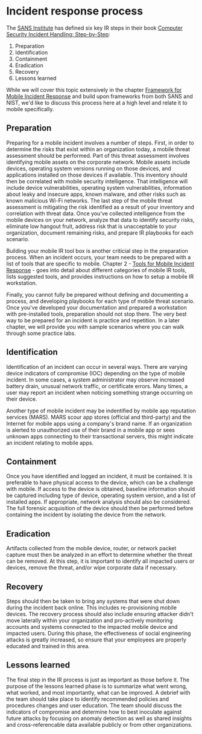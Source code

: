 # Incident response process

The [SANS Institute](https://www.sans.org/) has defined six key IR steps in their book [Computer Security Incident Handling: Step-by-Step](http://www.amazon.com/Computer-Security-Incident-Handling-Step-/dp/0972427376/ref=sr_1_1?ie=UTF8&qid=1436392071&sr=8-1&keywords=Computer+Security+Incident+Handling%3A+Step-by-Step):

1. Preparation
2. Identification
3. Containment
4. Eradication
5. Recovery
6. Lessons learned

While we will cover this topic extensively in the chapter [Framework for Mobile Incident Response](mobile-incident-response-framework.md) and build upon frameworks from both SANS and NIST, we'd like to discuss this process here at a high level and relate it to mobile specifically.

## Preparation
Preparing for a mobile incident involves a number of steps. First, in order to determine the risks that exist within an organization today, a mobile threat assessment should be performed. Part of this threat assessment involves identifying mobile assets on the corporate network. Mobile assets include devices, operating system versions running on those devices, and applications installed on those devices if available. This inventory should then be correlated with mobile security intelligence. That intelligence will include device vulnerabilities, operating system vulnerabilities, information about leaky and insecure apps, known malware, and other risks such as known malicious Wi-Fi networks. The last step of the mobile threat assessment is mitigating the risk identified as a result of your inventory and correlation with threat data. Once you've collected intelligence from the mobile devices on your network, analyze that data to identify security risks, eliminate low hangout fruit, address risk that is unacceptable to your organization, document remaining risks, and prepare IR playbooks for each scenario.

Building your mobile IR tool box is another criticial step in the preparation process.  When an incident occurs, your team needs to be prepared with a list of tools that are specific to mobile. Chapter 2 - [Tools for Mobile Incident Response](/tools/README.md) - goes into detail about different categories of mobile IR tools, lists suggested tools, and provides instructions on how to setup a mobile IR workstation.

Finally, you cannot fully be prepared without defining and documenting a process, and developing playbooks for each type of mobile threat scenario. Once you've developed your documentation and prepared a workstation with pre-installed tools, preparation should not stop there. The very best way to be prepared for an incident is practice and repetition. In a later chapter, we will provide you with sample scenarios where you can walk through some practice labs.


## Identification
Identification of an incident can occur in several ways. There are varying device indicators of compromise (IOC) depending on the type of mobile incident. In some cases, a system administrator may observe increased battery drain, unusual network traffic, or certificate errors. Many times, a user may report an incident when noticing something strange occurring on their device.

Another type of mobile incident may be indentified by mobile app reputation services (MARS). MARS scour app stores (official and third-party) and the Internet for mobile apps using a company's brand name. If an organization is alerted to unauthorized use of their brand in a mobile app or sees unknown apps connecting to their transactional servers, this might indicate an incident relating to mobile apps.


## Containment
Once you have identified and logged an incident, it must be contained. It is preferable to have physical access to the device, which can be a challenge with mobile. If access to the device is obtained, baseline information should be captured including type of device, operating system version, and a list of installed apps. If appropriate, network analysis should also be considered. The full forensic acquisition of the device should then be performed before containing the incident by isolating the device from the network.

## Eradication 
Artifacts collected from the mobile device, router, or network packet capture must then be analyzed in an effort to determine whether the threat can be removed. At this step, it is important to identify all impacted users or devices, remove the threat, and/or wipe corporate data if necessary.  

## Recovery
Steps should then be taken to bring any systems that were shut down during the incident back online. This includes re-provisioning mobile devices. The recovery process should also include ensuring attacker didn't move laterally within your organization and pro-actively monitoring accounts and systems connected to the impacted mobile device and impacted users.  During this phase, the effectiveness of social engineering attacks is greatly increased, so ensure that your employees are properly educated and trained in this area.


## Lessons learned
The final step in the IR process is just as important as those before it. The purpose of the lessons learned phase is to summarize what went wrong, what worked, and most importantly, what can be improved. A debrief with the team should take place to identify recommended policies and procedures changes and user education.  The team should discuss the indicators of compromise and determine how to best inoculate against future attacks by focusing on anomaly detection as well as shared insights and cross-referencable data available publicly or from other organizations.

